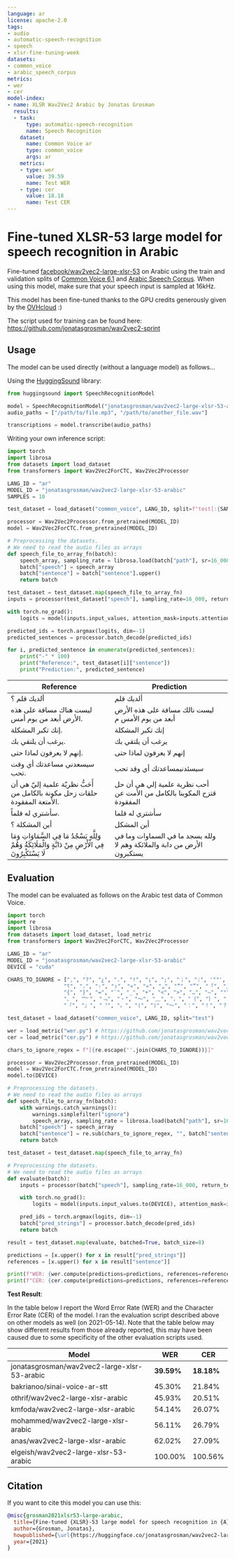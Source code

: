 ```yaml
---
language: ar
license: apache-2.0
tags:
- audio
- automatic-speech-recognition
- speech
- xlsr-fine-tuning-week
datasets:
- common_voice
- arabic_speech_corpus
metrics:
- wer
- cer
model-index:
- name: XLSR Wav2Vec2 Arabic by Jonatas Grosman
  results:
  - task:
      type: automatic-speech-recognition
      name: Speech Recognition
    dataset:
      name: Common Voice ar
      type: common_voice
      args: ar
    metrics:
    - type: wer
      value: 39.59
      name: Test WER
    - type: cer
      value: 18.18
      name: Test CER
---
```


# Fine-tuned XLSR-53 large model for speech recognition in Arabic

Fine-tuned [facebook/wav2vec2-large-xlsr-53](https://huggingface.co/facebook/wav2vec2-large-xlsr-53) on Arabic using the train and validation splits of [Common Voice 6.1](https://huggingface.co/datasets/common_voice) and [Arabic Speech Corpus](https://huggingface.co/datasets/arabic_speech_corpus).
When using this model, make sure that your speech input is sampled at 16kHz.

This model has been fine-tuned thanks to the GPU credits generously given by the [OVHcloud](https://www.ovhcloud.com/en/public-cloud/ai-training/) :)

The script used for training can be found here: https://github.com/jonatasgrosman/wav2vec2-sprint

## Usage

The model can be used directly (without a language model) as follows...

Using the [HuggingSound](https://github.com/jonatasgrosman/huggingsound) library:

```python
from huggingsound import SpeechRecognitionModel

model = SpeechRecognitionModel("jonatasgrosman/wav2vec2-large-xlsr-53-arabic")
audio_paths = ["/path/to/file.mp3", "/path/to/another_file.wav"]

transcriptions = model.transcribe(audio_paths)
```

Writing your own inference script:

```python
import torch
import librosa
from datasets import load_dataset
from transformers import Wav2Vec2ForCTC, Wav2Vec2Processor

LANG_ID = "ar"
MODEL_ID = "jonatasgrosman/wav2vec2-large-xlsr-53-arabic"
SAMPLES = 10

test_dataset = load_dataset("common_voice", LANG_ID, split=f"test[:{SAMPLES}]")

processor = Wav2Vec2Processor.from_pretrained(MODEL_ID)
model = Wav2Vec2ForCTC.from_pretrained(MODEL_ID)

# Preprocessing the datasets.
# We need to read the audio files as arrays
def speech_file_to_array_fn(batch):
    speech_array, sampling_rate = librosa.load(batch["path"], sr=16_000)
    batch["speech"] = speech_array
    batch["sentence"] = batch["sentence"].upper()
    return batch

test_dataset = test_dataset.map(speech_file_to_array_fn)
inputs = processor(test_dataset["speech"], sampling_rate=16_000, return_tensors="pt", padding=True)

with torch.no_grad():
    logits = model(inputs.input_values, attention_mask=inputs.attention_mask).logits

predicted_ids = torch.argmax(logits, dim=-1)
predicted_sentences = processor.batch_decode(predicted_ids)

for i, predicted_sentence in enumerate(predicted_sentences):
    print("-" * 100)
    print("Reference:", test_dataset[i]["sentence"])
    print("Prediction:", predicted_sentence)
```

| Reference  | Prediction |
| ------------- | ------------- |
| ألديك قلم ؟ | ألديك قلم |
| ليست هناك مسافة على هذه الأرض أبعد من يوم أمس. | ليست نالك مسافة على هذه الأرض أبعد من يوم الأمس  م |
| إنك تكبر المشكلة. | إنك تكبر المشكلة |
| يرغب أن يلتقي بك. | يرغب أن يلتقي بك |
| إنهم لا يعرفون لماذا حتى. | إنهم لا يعرفون لماذا حتى |
| سيسعدني مساعدتك أي وقت تحب. | سيسئدنيمساعدتك أي وقد تحب |
| أَحَبُّ نظريّة علمية إليّ هي أن حلقات زحل مكونة بالكامل من الأمتعة المفقودة. | أحب نظرية علمية إلي  هي أن حل قتزح المكوينا بالكامل من الأمت عن المفقودة |
| سأشتري له قلماً. | سأشتري له قلما |
| أين المشكلة ؟ | أين المشكل |
| وَلِلَّهِ يَسْجُدُ مَا فِي السَّمَاوَاتِ وَمَا فِي الْأَرْضِ مِنْ دَابَّةٍ وَالْمَلَائِكَةُ وَهُمْ لَا يَسْتَكْبِرُونَ | ولله يسجد ما في السماوات وما في الأرض من دابة والملائكة وهم لا يستكبرون |

## Evaluation

The model can be evaluated as follows on the Arabic test data of Common Voice.

```python
import torch
import re
import librosa
from datasets import load_dataset, load_metric
from transformers import Wav2Vec2ForCTC, Wav2Vec2Processor

LANG_ID = "ar"
MODEL_ID = "jonatasgrosman/wav2vec2-large-xlsr-53-arabic"
DEVICE = "cuda"

CHARS_TO_IGNORE = [",", "?", "¿", ".", "!", "¡", ";", "；", ":", '""', "%", '"', "�", "ʿ", "·", "჻", "~", "՞",
                  "؟", "،", "।", "॥", "«", "»", "„", "“", "”", "「", "」", "‘", "’", "《", "》", "(", ")", "[", "]",
                  "{", "}", "=", "`", "_", "+", "<", ">", "…", "–", "°", "´", "ʾ", "‹", "›", "©", "®", "—", "→", "。",
                  "、", "﹂", "﹁", "‧", "～", "﹏", "，", "｛", "｝", "（", "）", "［", "］", "【", "】", "‥", "〽",
                  "『", "』", "〝", "〟", "⟨", "⟩", "〜", "：", "！", "？", "♪", "؛", "/", "\\", "º", "−", "^", "'", "ʻ", "ˆ"]

test_dataset = load_dataset("common_voice", LANG_ID, split="test")

wer = load_metric("wer.py") # https://github.com/jonatasgrosman/wav2vec2-sprint/blob/main/wer.py
cer = load_metric("cer.py") # https://github.com/jonatasgrosman/wav2vec2-sprint/blob/main/cer.py

chars_to_ignore_regex = f"[{re.escape(''.join(CHARS_TO_IGNORE))}]"

processor = Wav2Vec2Processor.from_pretrained(MODEL_ID)
model = Wav2Vec2ForCTC.from_pretrained(MODEL_ID)
model.to(DEVICE)

# Preprocessing the datasets.
# We need to read the audio files as arrays
def speech_file_to_array_fn(batch):
    with warnings.catch_warnings():
        warnings.simplefilter("ignore")
        speech_array, sampling_rate = librosa.load(batch["path"], sr=16_000)
    batch["speech"] = speech_array
    batch["sentence"] = re.sub(chars_to_ignore_regex, "", batch["sentence"]).upper()
    return batch

test_dataset = test_dataset.map(speech_file_to_array_fn)

# Preprocessing the datasets.
# We need to read the audio files as arrays
def evaluate(batch):
    inputs = processor(batch["speech"], sampling_rate=16_000, return_tensors="pt", padding=True)

    with torch.no_grad():
        logits = model(inputs.input_values.to(DEVICE), attention_mask=inputs.attention_mask.to(DEVICE)).logits

    pred_ids = torch.argmax(logits, dim=-1)
    batch["pred_strings"] = processor.batch_decode(pred_ids)
    return batch

result = test_dataset.map(evaluate, batched=True, batch_size=8)

predictions = [x.upper() for x in result["pred_strings"]]
references = [x.upper() for x in result["sentence"]]

print(f"WER: {wer.compute(predictions=predictions, references=references, chunk_size=1000) * 100}")
print(f"CER: {cer.compute(predictions=predictions, references=references, chunk_size=1000) * 100}")
```

**Test Result**:

In the table below I report the Word Error Rate (WER) and the Character Error Rate (CER) of the model. I ran the evaluation script described above on other models as well (on 2021-05-14). Note that the table below may show different results from those already reported, this may have been caused due to some specificity of the other evaluation scripts used.

| Model | WER | CER |
| ------------- | ------------- | ------------- |
| jonatasgrosman/wav2vec2-large-xlsr-53-arabic | **39.59%** | **18.18%** |
| bakrianoo/sinai-voice-ar-stt | 45.30% | 21.84% |
| othrif/wav2vec2-large-xlsr-arabic | 45.93% | 20.51% |
| kmfoda/wav2vec2-large-xlsr-arabic | 54.14% | 26.07% |
| mohammed/wav2vec2-large-xlsr-arabic | 56.11% | 26.79% |
| anas/wav2vec2-large-xlsr-arabic | 62.02% | 27.09% |
| elgeish/wav2vec2-large-xlsr-53-arabic | 100.00% | 100.56% |

## Citation
If you want to cite this model you can use this:

```bibtex
@misc{grosman2021xlsr53-large-arabic,
  title={Fine-tuned {XLSR}-53 large model for speech recognition in {A}rabic},
  author={Grosman, Jonatas},
  howpublished={\url{https://huggingface.co/jonatasgrosman/wav2vec2-large-xlsr-53-arabic}},
  year={2021}
}
```